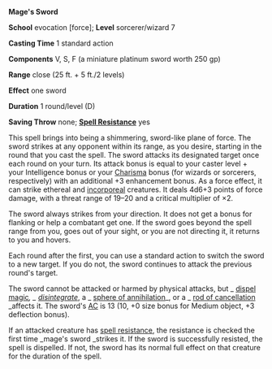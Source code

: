  **Mage's Sword**

**School** evocation [force]; **Level** sorcerer/wizard 7

**Casting Time** 1 standard action

**Components** V, S, F (a miniature platinum sword worth 250 gp)

**Range** close (25 ft. + 5 ft./2 levels)

**Effect** one sword

**Duration** 1 round/level (D)

**Saving Throw** none; **[Spell Resistance](../glossary.md#_spell-resistance)** yes

This spell brings into being a shimmering, sword-like plane of force. The sword strikes at any opponent within its range, as you desire, starting in the round that you cast the spell. The sword attacks its designated target once each round on your turn. Its attack bonus is equal to your caster level + your Intelligence bonus or your [Charisma](../gettingStarted.md#_charisma-new) bonus (for wizards or sorcerers, respectively) with an additional +3 enhancement bonus. As a force effect, it can strike ethereal and [incorporeal](../glossary.md#_incorporeal) creatures. It deals 4d6+3 points of force damage, with a threat range of 19–20 and a critical multiplier of ×2.

The sword always strikes from your direction. It does not get a bonus for flanking or help a combatant get one. If the sword goes beyond the spell range from you, goes out of your sight, or you are not directing it, it returns to you and hovers.

Each round after the first, you can use a standard action to switch the sword to a new target. If you do not, the sword continues to attack the previous round's target.

The sword cannot be attacked or harmed by physical attacks, but _ [dispel magic](dispelMagic.md#_dispel-magic)_, _ [disintegrate](disintegrate.md#_disintegrate)_, a _ [sphere of annihilation](../magicItems/artifacts.md#_sphere-of-annihilation)_, or a _ [rod of cancellation](../magicItems/rods.md#_rod-of-cancellation) _affects it. The sword's [AC](../combat.md#_armor-class) is 13 (10, +0 size bonus for Medium object, +3 deflection bonus).

If an attacked creature has [spell resistance](../glossary.md#_spell-resistance), the resistance is checked the first time _mage's sword _strikes it. If the sword is successfully resisted, the spell is dispelled. If not, the sword has its normal full effect on that creature for the duration of the spell.

